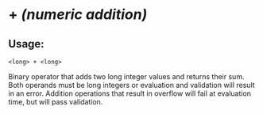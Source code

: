 # + *(numeric addition)*

## Usage:
```cedar
<long> + <long>
```

Binary operator that adds two long integer values and returns their sum. Both operands
must be long integers or evaluation and validation will result in an error. Addition
operations that result in overflow will fail at evaluation time, but will pass validation.
